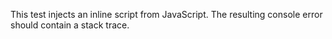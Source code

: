 This test injects an inline script from JavaScript. The resulting console error should contain a stack trace.
